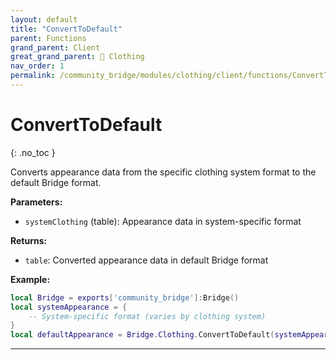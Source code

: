 ```yaml
---
layout: default
title: "ConvertToDefault"
parent: Functions
grand_parent: Client
great_grand_parent: 👔 Clothing
nav_order: 1
permalink: /community_bridge/modules/clothing/client/functions/ConvertToDefault/
---
```


# ConvertToDefault
{: .no_toc }

Converts appearance data from the specific clothing system format to the default Bridge format.

**Parameters:**
- `systemClothing` (table): Appearance data in system-specific format

**Returns:**
- `table`: Converted appearance data in default Bridge format

**Example:**
```lua
local Bridge = exports['community_bridge']:Bridge()
local systemAppearance = {
    -- System-specific format (varies by clothing system)
}
local defaultAppearance = Bridge.Clothing.ConvertToDefault(systemAppearance)
```

---